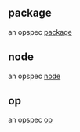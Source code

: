 ## package

an opspec [package](https://opspec.io/spec/packages.html)

## node

an opspec [node](https://opspec.io/spec/nodes.html)

## op

an opspec [op](https://opspec.io/spec/ops.html)

